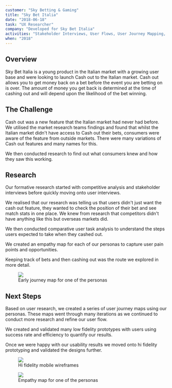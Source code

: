 ```yaml
---
customer: "Sky Betting & Gaming"
title: "Sky Bet Italia"
date: "2018-06-18"
task: "UX Researcher"
company: "Developed for Sky Bet Italia"
activities: "Stakeholder Interviews, User Flows, User Journey Mapping, Usability Testing, Remote Testing, UX Design, Prototyping"
when: "2018"
---
```


## Overview
Sky Bet Italia is a young product in the Italian market with a growing user base and were looking to launch Cash out to the Italian market. 
Cash out allows you to get money back on a bet before the event you are betting on is over. The amount of money you get back is determined at the time of cashing out and will depend upon the likelihood of the bet winning.

## The Challenge

Cash out was a new feature that the Italian market had never had before. We utilised the market research teams findings and found that whilst the Italian market didn't have access to Cash out their bets, consumers were aware of the feature from outside markets. There were many variations of Cash out features and many names for this.

We then conducted research to find out what consumers knew and how they saw this working.

## Research

Our formative research started with competitive analysis and stakeholder interviews before quickly moving onto user interviews. 

We realised that our research was telling us that users didn't just want the cash out feature, they wanted to check the position of their bet and see match stats in one place.
We knew from research that competitors didn't have anything like this but overseas markets did. 

We then conducted comparative user task analysis to understand the steps users expected to take when they cashed out.

We created an empathy map for each of our personas to capture user pain points and opportunities. 

Keeping track of bets and then cashing out was the route we explored in more detail.

<figure class="figure">
  <img src="./it-user-map.png">
  <figcaption>Early journey map for one of the personas</figcaption>
</figure>

## Next Steps

Based on user research, we created a series of user journey maps using our personas. These maps went through many iterations as we continued to conduct more research and refine our user flow.

We created and validated many low fidelity prototypes with users using success rate and efficiency to quantify our results.

Once we were happy with our usability results we moved onto hi fidelity prototyping and validated the designs further.

<section class="figure-container">

  <figure class="figure figure__double">
    <img src="./it-wireframes.png">
    <figcaption>Hi fidelity mobile wireframes</figcaption>
  </figure>

  <figure class="figure figure__double">
    <img src="./it-empathy.png">
    <figcaption>Empathy map for one of the personas</figcaption>
  </figure>

</section>
